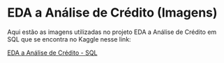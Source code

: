# EDA a Análise de Crédito (Imagens)

Aqui estão as imagens utilizadas no projeto EDA a Análise de Crédito em SQL que se encontra no Kaggle nesse link:

[EDA a Análise de Crédito - SQL](https://www.kaggle.com/code/leonardolc/eda-e-an-lise-de-cr-dito)
